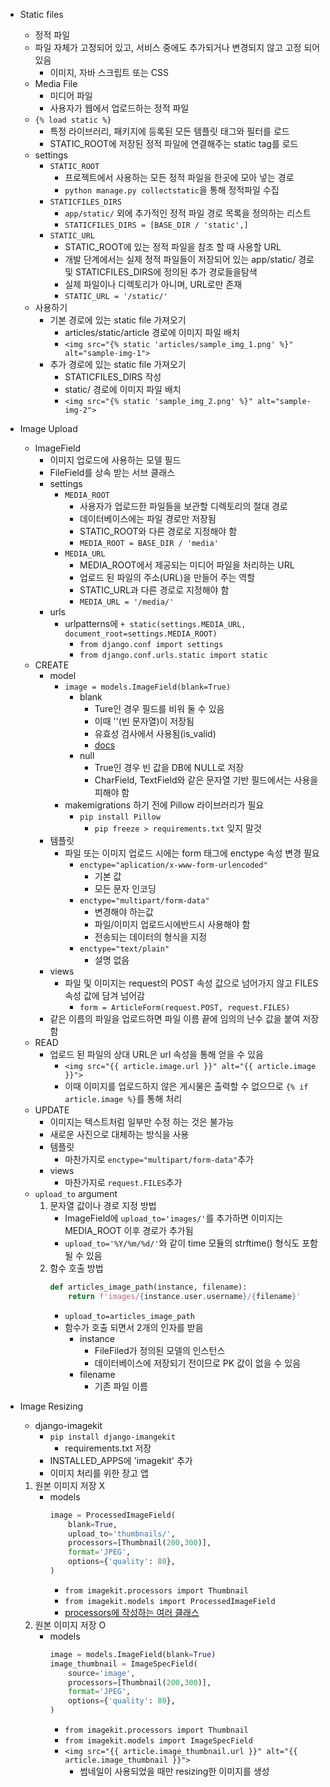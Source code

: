 - Static files
    - 정적 파일
    - 파일 자체가 고정되어 있고, 서비스 중에도 추가되거나 변경되지 않고 고정 되어있음
        - 이미지, 자바 스크립트 또는 CSS
    - Media File
        - 미디어 파일
        - 사용자가 웹에서 업로드하는 정적 파일
    - `{% load static %}`
        - 특정 라이브러리, 패키지에 등록된 모든 템플릿 태그와 필터를 로드
        - STATIC_ROOT에 저장된 정적 파일에 연결해주는 static tag를 로드
    - settings
        - `STATIC_ROOT`
            - 프로젝트에서 사용하는 모든 정적 파일을 한곳에 모아 넣는 경로
            - `python manage.py collectstatic`을 통해 정적파일 수집
        - `STATICFILES_DIRS`
            - `app/static/` 외에 추가적인 정적 파일 경로 목록을 정의하는 리스트
            - `STATICFILES_DIRS = [BASE_DIR / 'static',]`
        - `STATIC_URL`
            - STATIC_ROOT에 있는 정적 파일을 참조 할 때 사용할 URL
            - 개발 단계에서는 실제 정적 파일들이 저장되어 있는 app/static/ 경로 및 STATICFILES_DIRS에 정의된 추가 경로들을탐색
            - 실제 파일이나 디렉토리가 아니며, URL로만 존재
            - `STATIC_URL = '/static/'`
    - 사용하기
        - 기본 경로에 있는 static file 가져오기
            - articles/static/article 경로에 이미지 파일 배치
            - `<img src="{% static 'articles/sample_img_1.png' %}" alt="sample-img-1">`
        - 추가 경로에 있는 static file 가져오기
            - STATICFILES_DIRS 작성
            - static/ 경로에 이미지 파일 배치
            - `<img src="{% static 'sample_img_2.png' %}" alt="sample-img-2">`

- Image Upload
    - ImageField
        - 이미지 업로드에 사용하는 모델 필드
        - FileField를 상속 받는 서브 클래스
        - settings
            - `MEDIA_ROOT`
                - 사용자가 업로드한 파일들을 보관할 디렉토리의 절대 경로
                - 데이터베이스에는 파일 경로만 저장됨
                - STATIC_ROOT와 다른 경로로 지정해야 함
                - `MEDIA_ROOT = BASE_DIR / 'media'`
            - `MEDIA_URL`
                - MEDIA_ROOT에서 제공되는 미디어 파일을 처리하는 URL
                - 업로드 된 파일의 주소(URL)을 만들어 주는 역할
                - STATIC_URL과 다른 경로로 지정해야 함
                - `MEDIA_URL = '/media/'`
        - urls
            - urlpatterns에 `+ static(settings.MEDIA_URL, document_root=settings.MEDIA_ROOT)`
                - `from django.conf import settings`
                - `from django.conf.urls.static import static`
    - CREATE
        - model
            - `image = models.ImageField(blank=True)`
                - blank
                    - Ture인 경우 필드를 비워 둘 수 있음
                    - 이때 ''(빈 문자열)이 저장됨
                    - 유효성 검사에서 사용됨(is_valid)
                    - [docs](https://docs.djangoproject.com/en/3.2/ref/models/fields/#blank)
                - null
                    - True인 경우 빈 값을 DB에 NULL로 저장
                    - CharField, TextField와 같은 문자열 기반 필드에서는 사용을 피해야 함
            - makemigrations 하기 전에 Pillow 라이브러리가 필요
                - `pip install Pillow`
                    - `pip freeze > requirements.txt` 잊지 말것
        - 템플릿
            - 파일 또는 이미지 업로드 시에는 form 태그에 enctype 속성 변경 필요
                - `enctype="aplication/x-www-form-urlencoded"`
                    - 기본 값
                    - 모든 문자 인코딩
                - `enctype="multipart/form-data"`
                    - 변경해야 하는값
                    - 파일/이미지 업로드시에반드시 사용해야 함
                    - 전송되는 데이터의 형식을 지정
                - `enctype="text/plain"`
                    - 설명 없음
        - views
            - 파일 및 이미지는 request의 POST 속성 값으로 넘어가지 않고 FILES 속성 값에 담겨 넘어감
                - `form = ArticleForm(request.POST, request.FILES)`
        - 같은 이름의 파일을 업로드하면 파일 이름 끝에 임의의 난수 값을 붙여 저장함
    - READ
        - 업로드 된 파일의 상대 URL은 url 속성을 통해 얻을 수 있음
            - `<img src="{{ article.image.url }}" alt="{{ article.image }}">`
            - 이때 이미지를 업로드하지 않은 게시물은 출력할 수 없으므로 `{% if article.image %}`를 통해 처리
    - UPDATE
        - 이미지는 텍스트처럼 일부만 수정 하는 것은 불가능
        - 새로운 사진으로 대체하는 방식을 사용
        - 템플릿
            - 마찬가지로 `enctype="multipart/form-data"`추가
        - views
            - 마찬가지로 `request.FILES`추가
    - `upload_to` argument
        1. 문자열 값이나 경로 지정 방법
            - ImageField에 `upload_to='images/'`를 추가하면 이미지는 MEDIA_ROOT 이후 경로가 추가됨
            - `upload_to='%Y/%m/%d/'`와 같이 time 모듈의 strftime() 형식도 포함될 수 있음
        2. 함수 호출 방법
            ```python
            def articles_image_path(instance, filename):
                return f'images/{instance.user.username}/{filename}'
            ```
            - `upload_to=articles_image_path`
            - 함수가 호출 되면서 2개의 인자를 받음
                - instance
                    - FileFiled가 정의된 모델의 인스턴스
                    - 데이터베이스에 저장되기 전이므로 PK 값이 없을 수 있음
                - filename
                    - 기존 파일 이름

- Image Resizing
    - django-imagekit
        - `pip install django-imangekit`
            - requirements.txt 저장
        - INSTALLED_APPS에 'imagekit' 추가
        - 이미지 처리를 위한 장고 앱
    1. 원본 이미지 저장 X
        - models
            ```python
            image = ProcessedImageField(
                blank=True,
                upload_to='thumbnails/',
                processors=[Thumbnail(200,300)],
                format='JPEG',
                options={'quality': 80},
            )
            ```
            - `from imagekit.processors import Thumbnail`
            - `from imagekit.models import ProcessedImageField`
            - [processors에 작성하는 여러 클래스](https://github.com/matthewwithanm/pilkit)
    2. 원본 이미지 저장 O
        - models
            ```python
            image = models.ImageField(blank=True)
            image_thumbnail = ImageSpecField(
                source='image',
                processors=[Thumbnail(200,300)],
                format='JPEG',
                options={'quality': 80},
            )
            ```
            - `from imagekit.processors import Thumbnail`
            - `from imagekit.models import ImageSpecField`
            - `<img src="{{ article.image_thumbnail.url }}" alt="{{ article.image_thumbnail }}">`
                - 썸네일이 사용되었을 때만 resizing한 이미지를 생성